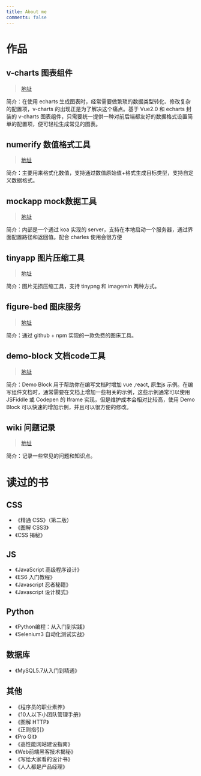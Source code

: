```yaml
---
title: About me
comments: false
---
```


# 作品

## v-charts 图表组件

> [地址](https://v-charts.js.org)

简介：在使用 echarts 生成图表时，经常需要做繁琐的数据类型转化、修改复杂的配置项，v-charts 的出现正是为了解决这个痛点。基于 Vue2.0 和 echarts 封装的 v-charts 图表组件，只需要统一提供一种对前后端都友好的数据格式设置简单的配置项，便可轻松生成常见的图表。

## numerify 数值格式工具

> [地址](https://daxigua.me/numerify)

简介：主要用来格式化数值，支持通过数值原始值+格式生成目标类型，支持自定义数据格式。

## mockapp mock数据工具

> [地址](https://github.com/xiguaxigua/mockapp)

简介：内部是一个通过 koa 实现的 server，支持在本地启动一个服务器，通过界面配置路径和返回值。配合 charles 使用会很方便

## tinyapp 图片压缩工具

> [地址](https://github.com/xiguaxigua/tinyapp)

简介：图片无损压缩工具，支持 tinypng 和 imagemin 两种方式。


## figure-bed 图床服务

> [地址](https://github.com/xiguaxigua/figure-bed)

简介：通过 github + npm 实现的一款免费的图床工具。

## demo-block 文档code工具

> [地址](https://github.com/xiguaxigua/vuepress-plugin-demo-block)

简介：Demo Block 用于帮助你在编写文档时增加 vue ,react, 原生js 示例。在编写组件文档时，通常需要在文档上增加一些相关的示例，这些示例通常可以使用 JSFiddle 或 Codepen 的 Iframe 实现，但是维护成本会相对比较高，使用 Demo Block 可以快速的增加示例，并且可以很方便的修改。


## wiki 问题记录

> [地址](https://github.com/xiguaxigua/xiguaxigua.github.io/wiki)

简介：记录一些常见的问题和知识点。


# 读过的书

## CSS

- 《精通 CSS》（第二版）
- 《图解 CSS3》
- 《CSS 揭秘》

## JS

- 《JavaScript 高级程序设计》
- 《ES6 入门教程》
- 《Javascript 忍者秘籍》
- 《Javascript 设计模式》

## Python

- 《Python编程：从入门到实践》
- 《Selenium3 自动化测试实战》

## 数据库

- 《MySQL5.7从入门到精通》

## 其他

- 《程序员的职业素养》
- 《10人以下小团队管理手册》
- 《图解 HTTP》
- 《正则指引》
- 《Pro Git》
- 《高性能网站建设指南》
- 《Web前端黑客技术揭秘》
- 《写给大家看的设计书》
- 《人人都是产品经理》

